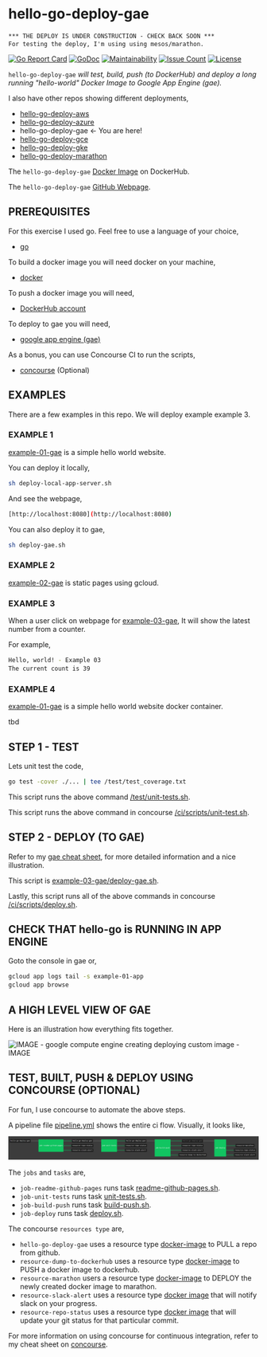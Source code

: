 # hello-go-deploy-gae

```text
*** THE DEPLOY IS UNDER CONSTRUCTION - CHECK BACK SOON ***
For testing the deploy, I'm using using mesos/marathon.
```

[![Go Report Card](https://goreportcard.com/badge/github.com/JeffDeCola/hello-go-deploy-gae)](https://goreportcard.com/report/github.com/JeffDeCola/hello-go-deploy-gae)
[![GoDoc](https://godoc.org/github.com/JeffDeCola/hello-go-deploy-gae?status.svg)](https://godoc.org/github.com/JeffDeCola/hello-go-deploy-gae)
[![Maintainability](https://api.codeclimate.com/v1/badges/dc7f5a341aed6ae341d0/maintainability)](https://codeclimate.com/github/JeffDeCola/hello-go-deploy-gae/maintainability)
[![Issue Count](https://codeclimate.com/github/JeffDeCola/hello-go-deploy-gae/badges/issue_count.svg)](https://codeclimate.com/github/JeffDeCola/hello-go-deploy-gae/issues)
[![License](http://img.shields.io/:license-mit-blue.svg)](http://jeffdecola.mit-license.org)

`hello-go-deploy-gae` _will test, build, push (to DockerHub) and deploy
a long running "hello-world" Docker Image to Google App Engine (gae)._

I also have other repos showing different deployments,

* [hello-go-deploy-aws](https://github.com/JeffDeCola/hello-go-deploy-aws)
* [hello-go-deploy-azure](https://github.com/JeffDeCola/hello-go-deploy-azure)
* hello-go-deploy-gae <- You are here!
* [hello-go-deploy-gce](https://github.com/JeffDeCola/hello-go-deploy-gce)
* [hello-go-deploy-gke](https://github.com/JeffDeCola/hello-go-deploy-gke)
* [hello-go-deploy-marathon](https://github.com/JeffDeCola/hello-go-deploy-marathon)

The `hello-go-deploy-gae`
[Docker Image](https://hub.docker.com/r/jeffdecola/hello-go-deploy-gae)
on DockerHub.

The `hello-go-deploy-gae`
[GitHub Webpage](https://jeffdecola.github.io/hello-go-deploy-gae/).

## PREREQUISITES

For this exercise I used go.  Feel free to use a language of your choice,

* [go](https://github.com/JeffDeCola/my-cheat-sheets/tree/master/software/development/languages/go-cheat-sheet)

To build a docker image you will need docker on your machine,

* [docker](https://github.com/JeffDeCola/my-cheat-sheets/tree/master/software/operations-tools/orchestration/builds-deployment-containers/docker-cheat-sheet)

To push a docker image you will need,

* [DockerHub account](https://hub.docker.com/)

To deploy to gae you will need,

* [google app engine (gae)](https://github.com/JeffDeCola/my-cheat-sheets/tree/master/software/platform-as-a-service/cloud-services-app/google-cloud-platform-cheat-sheet/google-app-engine.md)

As a bonus, you can use Concourse CI to run the scripts,

* [concourse](https://github.com/JeffDeCola/my-cheat-sheets/tree/master/software/operations-tools/continuous-integration-continuous-deployment/concourse-cheat-sheet)
  (Optional)

## EXAMPLES

There are a few examples in this repo.  We will deploy example example 3.

### EXAMPLE 1

[example-01-gae](https://github.com/JeffDeCola/hello-go-deploy-gae/tree/master/example-01-gae)
is a simple hello world website.

You can deploy it locally,

```bash
sh deploy-local-app-server.sh
```

And see the webpage,

```bash
[http://localhost:8080](http://localhost:8080)
```

You can also deploy it to gae,

```bash
sh deploy-gae.sh
```

### EXAMPLE 2

[example-02-gae](https://github.com/JeffDeCola/hello-go-deploy-gae/tree/master/example-02-gae)
is static pages using gcloud.

### EXAMPLE 3

When a user click on webpage for [example-03-gae](https://github.com/JeffDeCola/hello-go-deploy-gae/tree/master/example-03-gae),
It will show the latest number from a counter.

For example,

```bash
Hello, world! - Example 03
The current count is 39
```

### EXAMPLE 4

[example-01-gae](https://github.com/JeffDeCola/hello-go-deploy-gae/tree/master/example-01-gae)
is a simple hello world website docker container.

tbd

## STEP 1 - TEST

Lets unit test the code,

```bash
go test -cover ./... | tee /test/test_coverage.txt
```

This script runs the above command
[/test/unit-tests.sh](https://github.com/JeffDeCola/hello-go-deploy-gae/tree/master/test/unit-tests.sh).

This script runs the above command in concourse
[/ci/scripts/unit-test.sh](https://github.com/JeffDeCola/hello-go-deploy-gae/tree/master/ci/scripts/unit-tests.sh).

## STEP 2 - DEPLOY (TO GAE)

Refer to my
[gae cheat sheet](https://github.com/JeffDeCola/my-cheat-sheets/blob/master/software/infrastructure-as-a-service/cloud-services-compute/google-cloud-platform-cheat-sheet/google-app-engine.md),
for more detailed information and a nice illustration.

This script is
[example-03-gae/deploy-gae.sh](https://github.com/JeffDeCola/hello-go-deploy-gae/tree/master/gae-deploy/example-03-gae/deploy-gae.sh).

Lastly, this script runs all of the above commands in concourse
[/ci/scripts/deploy.sh](https://github.com/JeffDeCola/hello-go-deploy-gae/tree/master/ci/scripts/deploy.sh).

## CHECK THAT hello-go is RUNNING IN APP ENGINE

Goto the console in gae or,

```bash
gcloud app logs tail -s example-01-app
gcloud app browse
```

## A HIGH LEVEL VIEW OF GAE

Here is an illustration how everything fits together.

![IMAGE -  google compute engine creating deploying custom image - IMAGE](https://github.com/JeffDeCola/my-cheat-sheets/blob/master/docs/pics/gae-app-service-view.jpg)

## TEST, BUILT, PUSH & DEPLOY USING CONCOURSE (OPTIONAL)

For fun, I use concourse to automate the above steps.

A pipeline file [pipeline.yml](https://github.com/JeffDeCola/hello-go-deploy-gae/tree/master/ci/pipeline.yml)
shows the entire ci flow. Visually, it looks like,

![IMAGE - hello-go-deploy-gae concourse ci pipeline - IMAGE](docs/pics/hello-go-deploy-gae-pipeline.jpg)

The `jobs` and `tasks` are,

* `job-readme-github-pages` runs task
  [readme-github-pages.sh](https://github.com/JeffDeCola/hello-go-deploy-gae/tree/master/ci/scripts/readme-github-pages.sh).
* `job-unit-tests` runs task
  [unit-tests.sh](https://github.com/JeffDeCola/hello-go-deploy-gae/tree/master/ci/scripts/unit-tests.sh).
* `job-build-push` runs task
  [build-push.sh](https://github.com/JeffDeCola/hello-go-deploy-gae/tree/master/ci/scripts/build-push.sh).
* `job-deploy` runs task
  [deploy.sh](https://github.com/JeffDeCola/hello-go-deploy-gae/tree/master/ci/scripts/deploy.sh).

The concourse `resources type` are,

* `hello-go-deploy-gae` uses a resource type
  [docker-image](https://hub.docker.com/r/concourse/git-resource/)
  to PULL a repo from github.
* `resource-dump-to-dockerhub` uses a resource type
  [docker-image](https://hub.docker.com/r/concourse/docker-image-resource/)
  to PUSH a docker image to dockerhub.
* `resource-marathon` users a resource type
  [docker-image](https://hub.docker.com/r/ckaznocha/marathon-resource)
  to DEPLOY the newly created docker image to marathon.
* `resource-slack-alert` uses a resource type
  [docker image](https://hub.docker.com/r/cfcommunity/slack-notification-resource)
  that will notify slack on your progress.
* `resource-repo-status` uses a resource type
  [docker image](https://hub.docker.com/r/dpb587/github-status-resource)
  that will update your git status for that particular commit.

For more information on using concourse for continuous integration,
refer to my cheat sheet on [concourse](https://github.com/JeffDeCola/my-cheat-sheets/tree/master/software/operations-tools/continuous-integration-continuous-deployment/concourse-cheat-sheet).
